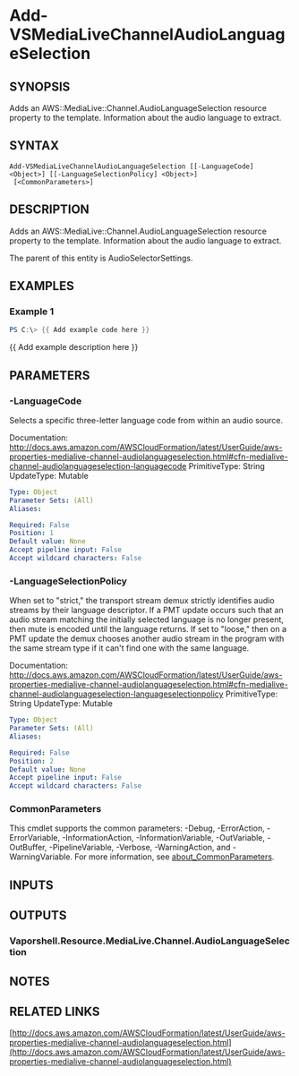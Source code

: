 # Add-VSMediaLiveChannelAudioLanguageSelection

## SYNOPSIS
Adds an AWS::MediaLive::Channel.AudioLanguageSelection resource property to the template.
Information about the audio language to extract.

## SYNTAX

```
Add-VSMediaLiveChannelAudioLanguageSelection [[-LanguageCode] <Object>] [[-LanguageSelectionPolicy] <Object>]
 [<CommonParameters>]
```

## DESCRIPTION
Adds an AWS::MediaLive::Channel.AudioLanguageSelection resource property to the template.
Information about the audio language to extract.

The parent of this entity is AudioSelectorSettings.

## EXAMPLES

### Example 1
```powershell
PS C:\> {{ Add example code here }}
```

{{ Add example description here }}

## PARAMETERS

### -LanguageCode
Selects a specific three-letter language code from within an audio source.

Documentation: http://docs.aws.amazon.com/AWSCloudFormation/latest/UserGuide/aws-properties-medialive-channel-audiolanguageselection.html#cfn-medialive-channel-audiolanguageselection-languagecode
PrimitiveType: String
UpdateType: Mutable

```yaml
Type: Object
Parameter Sets: (All)
Aliases:

Required: False
Position: 1
Default value: None
Accept pipeline input: False
Accept wildcard characters: False
```

### -LanguageSelectionPolicy
When set to "strict," the transport stream demux strictly identifies audio streams by their language descriptor.
If a PMT update occurs such that an audio stream matching the initially selected language is no longer present, then mute is encoded until the language returns.
If set to "loose," then on a PMT update the demux chooses another audio stream in the program with the same stream type if it can't find one with the same language.

Documentation: http://docs.aws.amazon.com/AWSCloudFormation/latest/UserGuide/aws-properties-medialive-channel-audiolanguageselection.html#cfn-medialive-channel-audiolanguageselection-languageselectionpolicy
PrimitiveType: String
UpdateType: Mutable

```yaml
Type: Object
Parameter Sets: (All)
Aliases:

Required: False
Position: 2
Default value: None
Accept pipeline input: False
Accept wildcard characters: False
```

### CommonParameters
This cmdlet supports the common parameters: -Debug, -ErrorAction, -ErrorVariable, -InformationAction, -InformationVariable, -OutVariable, -OutBuffer, -PipelineVariable, -Verbose, -WarningAction, and -WarningVariable. For more information, see [about_CommonParameters](http://go.microsoft.com/fwlink/?LinkID=113216).

## INPUTS

## OUTPUTS

### Vaporshell.Resource.MediaLive.Channel.AudioLanguageSelection
## NOTES

## RELATED LINKS

[http://docs.aws.amazon.com/AWSCloudFormation/latest/UserGuide/aws-properties-medialive-channel-audiolanguageselection.html](http://docs.aws.amazon.com/AWSCloudFormation/latest/UserGuide/aws-properties-medialive-channel-audiolanguageselection.html)

